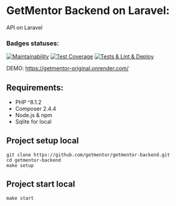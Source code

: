# GetMentor Backend on Laravel:

API on Laravel 

### Badges statuses:
[![Maintainability](https://api.codeclimate.com/v1/badges/7b3b5c895ee0cf71aaf7/maintainability)](https://codeclimate.com/github/AslanAV/getmentor-backend/maintainability)
[![Test Coverage](https://api.codeclimate.com/v1/badges/7b3b5c895ee0cf71aaf7/test_coverage)](https://codeclimate.com/github/AslanAV/getmentor-backend/test_coverage)
[![Tests & Lint & Deploy](https://github.com/getmentor/getmentor-backend/actions/workflows/phpci.yml/badge.svg?branch=main "Badge")](https://github.com/getmentor/getmentor-backend/actions/workflows/phpci.yml)

DEMO: https://getmentor-original.onrender.com/

## Requirements:



- PHP ^8.1.2
- Composer 2.4.4
- Node.js & npm
- Sqlite for local

## Project setup local

```shell
git clone https://github.com/getmentor/getmentor-backend.git
cd getmentor-backend
make setup
```

## Project start local

```shell
make start
```
